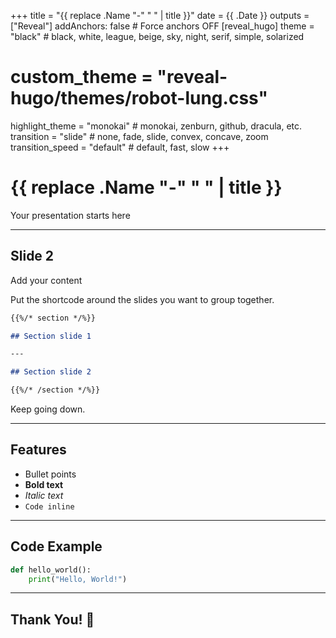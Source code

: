 +++
title = "{{ replace .Name "-" " " | title }}"
date = {{ .Date }}
outputs = ["Reveal"]
addAnchors: false  # Force anchors OFF
[reveal_hugo]
theme = "black"              # black, white, league, beige, sky, night, serif, simple, solarized
# custom_theme = "reveal-hugo/themes/robot-lung.css"
highlight_theme = "monokai"  # monokai, zenburn, github, dracula, etc.
transition = "slide"         # none, fade, slide, convex, concave, zoom
transition_speed = "default" # default, fast, slow
+++

# {{ replace .Name "-" " " | title }}

Your presentation starts here

---

## Slide 2

Add your content  

Put the shortcode around the slides you want to group together.

```markdown
{{%/* section */%}}

## Section slide 1

---

## Section slide 2

{{%/* /section */%}}
```

Keep going down.

---

## Features

- Bullet points
- **Bold text**
- *Italic text*
- `Code inline`

---

## Code Example

```python
def hello_world():
    print("Hello, World!")
```

---

## Thank You! 🎉
